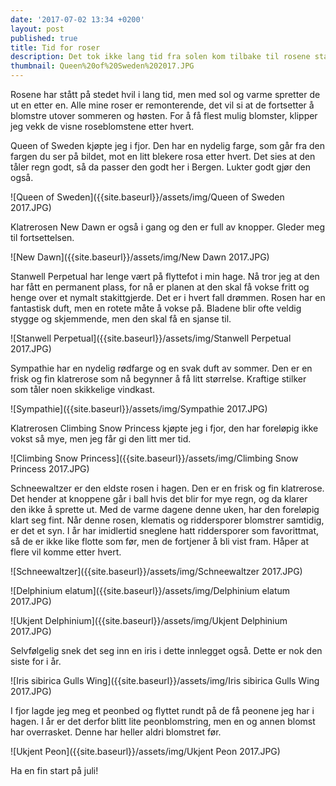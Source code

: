 ```yaml
---
date: '2017-07-02 13:34 +0200'
layout: post
published: true
title: Tid for roser
description: Det tok ikke lang tid fra solen kom tilbake til rosene startet showet.
thumbnail: Queen%20of%20Sweden%202017.JPG
---
```


Rosene har stått på stedet hvil i lang tid, men med sol og varme spretter de ut en etter en. Alle mine roser er remonterende, det vil si at de fortsetter å blomstre utover sommeren og høsten. For å få flest mulig blomster, klipper jeg vekk de visne roseblomstene etter hvert. 

Queen of Sweden kjøpte jeg i fjor. Den har en nydelig farge, som går fra den fargen du ser på bildet, mot en litt blekere rosa etter hvert. Det sies at den tåler regn godt, så da passer den godt her i Bergen. Lukter godt gjør den også.

![Queen of Sweden]({{site.baseurl}}/assets/img/Queen of Sweden 2017.JPG)

Klatrerosen New Dawn er også i gang og den er full av knopper. Gleder meg til fortsettelsen.

![New Dawn]({{site.baseurl}}/assets/img/New Dawn 2017.JPG)

<!--more-->

Stanwell Perpetual har lenge vært på flyttefot i min hage. Nå tror jeg at den har fått en permanent plass, for nå er planen at den skal få vokse fritt og henge over et nymalt stakittgjerde. Det er i hvert fall drømmen. Rosen har en fantastisk duft, men en rotete måte å vokse på. Bladene blir ofte veldig stygge og skjemmende, men den skal få en sjanse til.

![Stanwell Perpetual]({{site.baseurl}}/assets/img/Stanwell Perpetual 2017.JPG)

Sympathie har en nydelig rødfarge og en svak duft av sommer. Den er en frisk og fin klatrerose som nå begynner å få litt størrelse. Kraftige stilker som tåler noen skikkelige vindkast. 

![Sympathie]({{site.baseurl}}/assets/img/Sympathie 2017.JPG)

Klatrerosen Climbing Snow Princess kjøpte jeg i fjor, den har foreløpig ikke vokst så mye, men jeg får gi den litt mer tid. 

![Climbing Snow Princess]({{site.baseurl}}/assets/img/Climbing Snow Princess 2017.JPG)

Schneewaltzer er den eldste rosen i hagen. Den er en frisk og fin klatrerose. Det hender at knoppene går i ball hvis det blir for mye regn, og da klarer den ikke å sprette ut. Med de varme dagene denne uken, har den foreløpig klart seg fint. Når denne rosen, klematis og riddersporer blomstrer samtidig, er det et syn. I år har imidlertid sneglene hatt riddersporer som favorittmat, så de er ikke like flotte som før, men de fortjener å bli vist fram. Håper at flere vil komme etter hvert. 

![Schneewaltzer]({{site.baseurl}}/assets/img/Schneewaltzer 2017.JPG)

![Delphinium elatum]({{site.baseurl}}/assets/img/Delphinium elatum 2017.JPG)

![Ukjent Delphinium]({{site.baseurl}}/assets/img/Ukjent Delphinium 2017.JPG)

Selvfølgelig snek det seg inn en iris i dette innlegget også. Dette er nok den siste for i år. 

![Iris sibirica Gulls Wing]({{site.baseurl}}/assets/img/Iris sibirica Gulls Wing 2017.JPG)

I fjor lagde jeg meg et peonbed og flyttet rundt på de få peonene jeg har i hagen. I år er det derfor blitt lite peonblomstring, men en og annen blomst har overrasket. Denne har heller aldri blomstret før. 

![Ukjent Peon]({{site.baseurl}}/assets/img/Ukjent Peon 2017.JPG)

Ha en fin start på juli!
